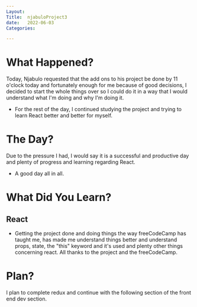 ```yaml
---
Layout:
Title:  njabuloProject3
date:   2022-06-03
Categories:

---
```


# What Happened?
Today, Njabulo requested that the add ons to his project be done by 11 o'clock today and fortunately enough for me because of good decisions, I decided to start the whole things over so I could do it in a way that I would understand what I'm doing and why I'm doing it.
- For the rest of the day, I continued studying the project and trying to learn React better and better for myself.

# The Day?
Due to the pressure I had, I would say it is a successful and productive day and plenty of progress and learning regarding React.
- A good day all in all.

# What Did You Learn?
## React
- Getting the project done and doing things the way freeCodeCamp has taught me, has made me understand things better and understand props, state, the "this" keyword and it's used and plenty other things concerning react. All thanks to the project and the freeCodeCamp.

# Plan?
I plan to complete redux and continue with the following section of the front end dev section.
